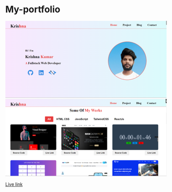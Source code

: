 # My-portfolio

![Photo](https://github.com/krishna5867/my-portfolio/blob/main/Projects%20Screenshot/Portfolio%20img.png)
![Photo](https://github.com/krishna5867/my-portfolio/blob/main/Projects%20Screenshot/Projects.png)

[Live link](https://my-portfolio-six-murex.vercel.app/)
